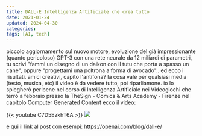 ```yaml
---
title: DALL-E Intelligenza Artificiale che crea tutto
date: 2021-01-24
updated: 2024-04-30
categories:
tags: [AI, tech]
---
```


piccolo aggiornamento sul nuovo motore, evoluzione del già impressionante (quanto pericoloso) GPT-3 
con una rete neurale da 12 miliardi di parametri, tu scrivi "fammi un disegno di un daikon con il tutu che porta a spasso un cane", oppure "progettami una poltrona a forma di avocado".. ed ecco i risultati.
amici creativi, capito l'antifona?
la cosa vale per qualsiasi media (testo, musica, etc)
il video è da vedere tutto, poi riparliamone.
io lo spiegherò per bene nel corso di Intelligenza Artificiale nei Videogiochi che terrò a febbraio presso la TheSign - Comics & Arts Academy - Firenze
 nel capitolo Computer Generated Content
ecco il video:

{{< youtube C7D5EzkhT6A >}}
![](http://www.youtube.com/watch?v=C7D5EzkhT6A)

e qui il link al post con esempi:
<https://openai.com/blog/dall-e/>
